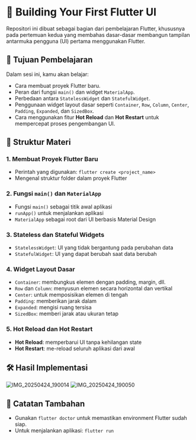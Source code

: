
# 📱 Building Your First Flutter UI

Repositori ini dibuat sebagai bagian dari pembelajaran Flutter, khususnya pada pertemuan kedua yang membahas dasar-dasar membangun tampilan antarmuka pengguna (UI) pertama menggunakan Flutter.

## 🧠 Tujuan Pembelajaran

Dalam sesi ini, kamu akan belajar:

- Cara membuat proyek Flutter baru.
- Peran dari fungsi `main()` dan widget `MaterialApp`.
- Perbedaan antara `StatelessWidget` dan `StatefulWidget`.
- Penggunaan widget layout dasar seperti `Container`, `Row`, `Column`, `Center`, `Padding`, `Expanded`, dan `SizedBox`.
- Cara menggunakan fitur **Hot Reload** dan **Hot Restart** untuk mempercepat proses pengembangan UI.

## 📁 Struktur Materi

### 1. Membuat Proyek Flutter Baru
- Perintah yang digunakan: `flutter create <project_name>`
- Mengenal struktur folder dalam proyek Flutter

### 2. Fungsi `main()` dan `MaterialApp`
- Fungsi `main()` sebagai titik awal aplikasi
- `runApp()` untuk menjalankan aplikasi
- `MaterialApp` sebagai root dari UI berbasis Material Design

### 3. Stateless dan Stateful Widgets
- `StatelessWidget`: UI yang tidak bergantung pada perubahan data
- `StatefulWidget`: UI yang dapat berubah saat data berubah

### 4. Widget Layout Dasar
- `Container`: membungkus elemen dengan padding, margin, dll.
- `Row` dan `Column`: menyusun elemen secara horizontal dan vertikal
- `Center`: untuk memposisikan elemen di tengah
- `Padding`: memberikan jarak dalam
- `Expanded`: mengisi ruang tersisa
- `SizedBox`: memberi jarak atau ukuran tetap

### 5. Hot Reload dan Hot Restart
- **Hot Reload**: memperbarui UI tanpa kehilangan state
- **Hot Restart**: me-reload seluruh aplikasi dari awal

## 🛠️ Hasil Implementasi
  ![IMG_20250424_190014](https://github.com/user-attachments/assets/8c333da6-c5e3-4c84-880a-04dff5801364)
  ![IMG_20250424_190050](https://github.com/user-attachments/assets/d733f26d-2281-479b-9ae1-1d0bb7eb2651)


## 📝 Catatan Tambahan

- Gunakan `flutter doctor` untuk memastikan environment Flutter sudah siap.
- Untuk menjalankan aplikasi: `flutter run`
